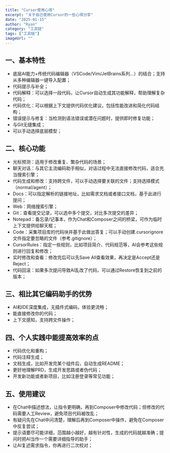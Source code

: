 ```yaml
---
title: "Cursor使用心得"
excerpt: "关于自己使用Cursor的一些心得分享"
date: "2025-01-15"
author: "Ryan"
category: "工具链"
tags: ["工具链"]
imageUrl: ""
---
```


## 一、基本特性
* 底层AI能力+传统代码编辑器（VSCode/Vim/JetBrains系列...）的结合；支持从多种编辑器一键导入配置；
* 代码提示与补全；
* 代码解释：可以选择一段代码，让Cursor自动生成其功能解释，帮助理解复杂代码；
* 代码优化：可以根据上下文提供代码优化建议，包括性能改进和简化代码结构；
* 错误提示与修复：当检测到语法错误或潜在问题时，提供即时修复功能；
* 与Git无缝集成；
* 可以手动选择底层模型；

## 二、核心功能
* 光标预测：适用于修改重复、繁杂代码的场景；
* 聊天对话：与其它主流编码助手相似，对话过程中无法直接修改代码，适合充当搜索引擎；
* 代码生成和修改：支持跨文件，可以手动选择要关联的文件；支持选择模式（normal/agent）；
* Docs：可以指定解析的链接地址，比如需求文档或者接口文档，基于此进行提问；
* Web：网络搜索引擎；
* Git：查看提交记录，可以选中多个提交，对比多次提交的差异；
* Notepad：备忘录/记事本，作为Chat和Composer之间的桥梁，可作为临时上下文提供给聊天框；
* Code：采集项目库的代码块并基于此做出答复；可以手动创建.cursorignore文件指定要忽略的文件（参考.gitignore）；
* CursorRules：指定一些规则，比如项目简介、代码规范等，AI会参考这些规则进行回复和修改；
* 实时修改和查看：修改完后可以先Save All查看效果，再决定是Accept还是Reject；
* 代码回滚：如果多次提问导致AI乱改了代码，可以通过Restore恢复到之前的版本；

## 三、相比其它编码助手的优势
* AI和IDE深度集成，无插件式编码，体验更流畅；
* 能直接修改你的代码；
* 上下文感知，支持跨文件操作；

## 四、个人实践中能提高效率的点
* 代码优化和重构；
* 代码注释生成；
* 文档生成，比如开发完某个组件后，自动生成README；
* 更好地理解PRD，生成开发思路或者伪代码；
* 开发新功能或者新项目，比如注册登录等常见功能；

## 五、使用建议
* 在Chat中描述想法，让指令更明确，再到Composer中修改代码；但修改的代码需要人工Review，避免项目代码被改乱；
* 有疑问先在Chat中问清楚，理解后再到Composer中操作，避免在Composer中反复尝试；
* 提示语要尽可能详细，范围越小越好，越有针对性，生成的代码就越准确；提问时把AI当作一个需要详细指导的助手；
* 让AI复述需求指令，你再进行二次校对；